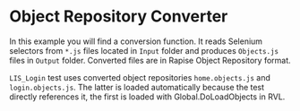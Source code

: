 # Object Repository Converter

In this example you will find a conversion function. It reads Selenium selectors from `*.js` files located in `Input` folder and produces `Objects.js` files in `Output` folder. Converted files are in Rapise Object Repository format.

`LIS_Login` test uses converted object repositories `home.objects.js` and `login.objects.js`. The latter is loaded automatically because the test directly references it, the first is loaded with Global.DoLoadObjects in RVL.